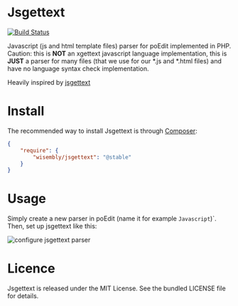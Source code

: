 # Jsgettext

[![Build Status](https://travis-ci.org/Wisembly/jsgettext.png?branch=master)](https://travis-ci.org/Wisembly/jsgettext)

Javascript (js and html template files) parser for poEdit implemented in PHP.
Caution: this is **NOT** an xgettext javascript language implementation, this is **JUST**
a parser for many files (that we use for our *.js and *.html files) and have no language
syntax check implementation.

Heavily inspired by [jsgettext](https://code.google.com/p/jsgettext/)


# Install

The recommended way to install Jsgettext is through
[Composer](http://getcomposer.org/):

``` json
{
    "require": {
        "wisembly/jsgettext": "@stable"
    }
}
```


# Usage

Simply create a new parser in poEdit (name it for example `Javascript`)`.
Then, set up jsgettext like this:

![configure jsgettext parser](https://github.com/Wisembly/jsgettext/raw/master/doc/screen.png)


# Licence

Jsgettext is released under the MIT License. See the bundled LICENSE file for details.